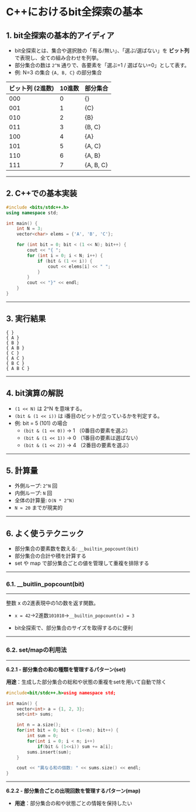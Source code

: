 # C++におけるbit全探索の基本

## 1. bit全探索の基本的アイディア
- bit全探索とは、集合や選択肢の「有る/無い」、「選ぶ/選ばない」を **ビット列**で表現し、全ての組み合わせを列挙。
- 部分集合の数は `2^N` 通りで、各要素を「選ぶ=1 / 選ばない=0」として表す。
- 例: N=3 の集合 `{A, B, C}` の部分集合


| ビット列 (2進数) | 10進数 | 部分集合 |
|------------------|--------|-----------|
| 000              | 0      | {}        |
| 001              | 1      | {C}       |
| 010              | 2      | {B}       |
| 011              | 3      | {B, C}    |
| 100              | 4      | {A}       |
| 101              | 5      | {A, C}    |
| 110              | 6      | {A, B}    |
| 111              | 7      | {A, B, C} |

---


## 2. C++での基本実装

```cpp
#include <bits/stdc++.h>
using namespace std;

int main() {
    int N = 3;
    vector<char> elems = {'A', 'B', 'C'};

    for (int bit = 0; bit < (1 << N); bit++) {
        cout << "{ ";
        for (int i = 0; i < N; i++) {
            if (bit & (1 << i)) {
                cout << elems[i] << " ";
            }
        }
        cout << "}" << endl;
    }
}
```
---

## 3. 実行結果

```
{ }
{ A }
{ B }
{ A B }
{ C }
{ A C }
{ B C }
{ A B C }
```

---

## 4. bit演算の解説
- `(1 << N)` は 2^N を意味する。
- `(bit & (1 << i))` は i番目のビットが立っているかを判定する。
- 例: bit = 5 (101) の場合
  - `(bit & (1 << 0))` → 1 （0番目の要素を選ぶ）
  - `(bit & (1 << 1))` → 0 （1番目の要素は選ばない）
  - `(bit & (1 << 2))` → 4 （2番目の要素を選ぶ）

---

<!-- ## 5. 部分和問題への応用

```cpp
#include <bits/stdc++.h>
using namespace std;

int main() {
    int N = 4, W = 9;
    vector<int> A = {1, 3, 5, 7};

    bool exist = false;
    //bitを0から2^Nまでインクリメントして部分集合を列挙する
    for (int bit = 0; bit < (1 << N); bit++) {
        int sum = 0;
        for (int i = 0; i < N; i++) {
            if (bit & (1 << i)) sum += A[i];//i番目のビットが立っているとき和を取る。
        }
        if (sum == W) exist = true;
    }

    cout << (exist ? "Yes" : "No") << endl;
}
```

### 実行結果

Yes

--- -->

## 5. 計算量
- 外側ループ: `2^N` 回
- 内側ループ: `N` 回
- 全体の計算量: `O(N * 2^N)`
- `N ≈ 20` までが現実的

---

## 6. よく使うテクニック
- 部分集合の要素数を数える: `__builtin_popcount(bit)`
- 部分集合の合計や積を計算する
- set や map で部分集合ごとの値を管理して重複を排除する

---
### 6.1. __buitlin_popcount(bit)
---


整数 x の2進表現中の1の数を返す関数。

- `x = 42`→2進数`101010`→`__builtin_popcount(x) = 3`

- bit全探索で、部分集合のサイズを取得するのに便利

---
### 6.2. set/mapの利用法
---

**6.2.1 - 部分集合の和の種類を管理するパターン(set)**

**用途**：生成した部分集合の総和や状態の重複をsetを用いて自動で除く

```cpp
#include<bit/stdc++.h>using namespace std;

int main() {
    vector<int> a = {1, 2, 3};
    set<int> sums;

    int n = a.size();
    for(int bit = 0; bit < (1<<n); bit++) {
        int sum = 0;
        for(int i = 0; i < n; i++)
            if(bit & (1<<i)) sum += a[i];
        sums.insert(sum);
    }

    cout << "異なる和の個数: " << sums.size() << endl;
}
```
---
**6.2.2 - 部分集合ごとの出現回数を管理するパターン(map)**

- **用途**：部分集合の和や状態ごとの情報を保持したい
